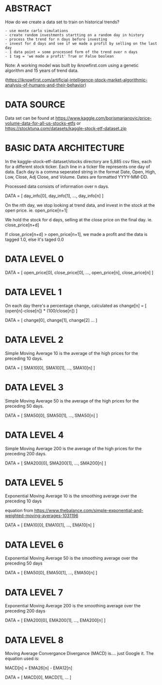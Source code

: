 # ABSTRACT

How do we create a data set to train on historical trends?

	- use monte carlo simulations
	- create random investments startting on a random day in history
	- process the trend for n days before investing
	- invest for d days and see if we made a profit by selling on the last day
	- 1 data point = some processed form of the trend over n days
	- 1 tag = 'we made a profit' True or False boolean 

Note: A working model was built by iknowfirst.com using a genetic algorithm and 15 years of trend data. 

(https://iknowfirst.com/artificial-intelligence-stock-market-algorithmic-analysis-of-humans-and-their-behavior)

# DATA SOURCE

Data set can be found at https://www.kaggle.com/borismarjanovic/price-volume-data-for-all-us-stocks-etfs or https://stocktuna.com/datasets/kaggle-stock-etf-dataset.zip

# BASIC DATA ARCHITECTURE

In the kaggle-stock-etf-dataset/stocks directory are 5,885 csv files, each for a different stock ticker. Each line in a ticker file represents one day of data. Each day is a comma seperated string in the format Date, Open, High, Low, Close, Adj Close, and Volume. Dates are formatted YYYY-MM-DD.

Processed data consists of information over n days.

DATA = [ day_info[0], day_info[1], ..., day_info[n] ]

On the nth day, we stop looking at trend data, and invest in the stock at the open price. ie. open_price[n+1]

We hold the stock for d days, selling at the close price on the final day. ie. close_price[n+d]

If close_price[n+d] > open_price[n+1], we made a profit and the data is tagged 1.0, else it's taged 0.0

# DATA LEVEL 0

DATA = [ open_price[0], close_price[0], ..., open_price[n], close_price[n] ]

# DATA LEVEL 1

On each day there's a percentage change, calculated as change[n] = [ (open[n]-close[n]) * (100/close[n]) ]

DATA = [ change[0], change[1], change[2] ... ]

# DATA LEVEL 2

Simple Moving Average 10 is the average of the high prices for the preceding 10 days.

DATA = [ SMA10[0], SMA10[1], ..., SMA10[n] ]

# DATA LEVEL 3

Simple Moving Average 50 is the average of the high prices for the preceding 50 days.

DATA = [ SMA50[0], SMA50[1], ..., SMA50[n] ]

# DATA LEVEL 4

Simple Moving Average 200 is the average of the high prices for the preceding 200 days.

DATA = [ SMA200[0], SMA200[1], ..., SMA200[n] ]

# DATA LEVEL 5

Exponential Moving Average 10 is the smoothing average over the preceding 10 days

equation from https://www.thebalance.com/simple-exponential-and-weighted-moving-averages-1031196

DATA = [ EMA10[0], EMA10[1], ..., EMA10[n] ]

# DATA LEVEL 6

Exponential Moving Average 50 is the smoothing average over the preceding 50 days

DATA = [ EMA50[0], EMA50[1], ..., EMA50[n] ]

# DATA LEVEL 7

Exponential Moving Average 200 is the smoothing average over the preceding 200 days

DATA = [ EMA200[0], EMA200[1], ..., EMA200[n] ]

# DATA LEVEL 8

Moving Average Convergance Divergance (MACD) is.... just Google it. The equation used is: 

MACD[n] = EMA26[n] - EMA12[n]

DATA = [ MACD[0], MACD[1], ... ]

